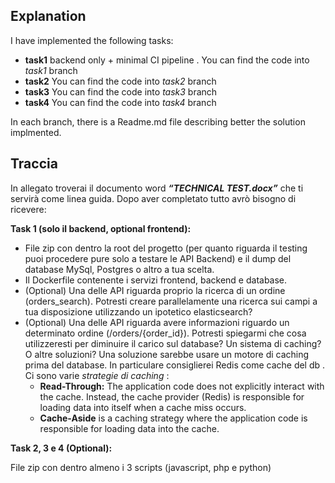 ##  Explanation
I have implemented the following tasks:

- **task1** backend only + minimal CI pipeline . You can find the code into *task1* branch
- **task2**  You can find the code into *task2* branch
- **task3**  You can find the code into *task3* branch
- **task4**   You can find the code into *task4* branch

In each branch, there is a Readme.md file describing better the solution implmented.


## Traccia

In allegato troverai il documento word ***“TECHNICAL TEST.docx”*** che ti servirà come linea guida.
Dopo aver completato tutto avrò bisogno di ricevere:


**Task 1 (solo il backend, optional frontend):**

 - File zip con dentro la root del progetto (per quanto riguarda il
   testing puoi procedere pure solo a testare le API Backend) e il dump
   del database MySql, Postgres o altro a tua scelta.
 - Il Dockerfile contenente i servizi frontend, backend e database.
 - (Optional) Una delle API riguarda proprio la ricerca di un ordine
   (orders_search). Potresti creare parallelamente una ricerca sui campi
   a tua disposizione utilizzando un ipotetico elasticsearch?
 - (Optional) Una delle API riguarda avere informazioni riguardo un
   determinato ordine (/orders/{order_id}). Potresti spiegarmi che cosa
   utilizzeresti per diminuire il carico sul database? Un sistema di
   caching? O altre soluzioni? 
   Una soluzione sarebbe usare un motore di caching prima del database. In particulare consiglierei Redis come cache del db . Ci sono varie *strategie di caching* :
   - **Read-Through:**
The application code does not explicitly interact with the cache. Instead, the cache provider (Redis) is responsible for loading data into itself when a cache miss occurs.
	- **Cache-Aside** is a caching strategy where the application code is responsible for loading data into the cache.
  

**Task 2, 3 e 4 (Optional):**

File zip con dentro almeno i 3 scripts (javascript, php e python)


